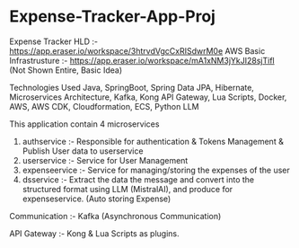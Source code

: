 # Expense-Tracker-App-Proj

Expense Tracker HLD :- https://app.eraser.io/workspace/3htrvdVgcCxRISdwrM0e
AWS Basic Infrastrusture :- https://app.eraser.io/workspace/mA1xNM3jYkJI28sjTifl  (Not Shown Entire, Basic Idea) 

Technologies Used
Java, SpringBoot, Spring Data JPA, Hibernate, Microservices Architecture, Kafka, Kong API Gateway, Lua Scripts, Docker, AWS, AWS CDK, Cloudformation, ECS, Python LLM

This application contain 4 microservices
1. authservice   :- Responsible for authentication & Tokens Management & Publish User data to userservice
2. userservice   :- Service for User Management
3. expenseervice :- Service for managing/storing the expenses of the user
4. dsservice     :- Extract the data the message and convert into the structured format using LLM (MistralAI), and produce for expenseservice. (Auto storing Expense)

Communication :- Kafka (Asynchronous Communication)

API Gateway   :- Kong & Lua Scripts as plugins.

